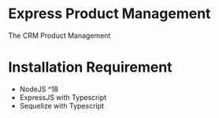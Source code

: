 # Express Product Management
The CRM Product Management

# Installation Requirement
- NodeJS ^18
- ExpressJS with Typescript
- Sequelize with Typescript